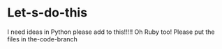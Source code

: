 # Let-s-do-this

I need ideas in Python please add to this!!!!!
Oh Ruby too!
Please put the files in the-code-branch

